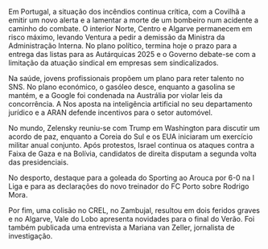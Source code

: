 Em Portugal, a situação dos incêndios continua crítica, com a Covilhã a emitir um novo alerta e a lamentar a morte de um bombeiro num acidente a caminho do combate. O interior Norte, Centro e Algarve permanecem em risco máximo, levando Ventura a pedir a demissão da Ministra da Administração Interna. No plano político, termina hoje o prazo para a entrega das listas para as Autárquicas 2025 e o Governo debate-se com a limitação da atuação sindical em empresas sem sindicalizados.

Na saúde, jovens profissionais propõem um plano para reter talento no SNS. No plano económico, o gasóleo desce, enquanto a gasolina se mantém, e a Google foi condenada na Austrália por violar leis da concorrência. A Nos aposta na inteligência artificial no seu departamento jurídico e a ARAN defende incentivos para o setor automóvel.

No mundo, Zelensky reuniu-se com Trump em Washington para discutir um acordo de paz, enquanto a Coreia do Sul e os EUA iniciaram um exercício militar anual conjunto. Após protestos, Israel continua os ataques contra a Faixa de Gaza e na Bolívia, candidatos de direita disputam a segunda volta das presidenciais.

No desporto, destaque para a goleada do Sporting ao Arouca por 6-0 na I Liga e para as declarações do novo treinador do FC Porto sobre Rodrigo Mora.

Por fim, uma colisão no CREL, no Zambujal, resultou em dois feridos graves e no Algarve, Vale do Lobo apresenta novidades para o final do Verão. Foi também publicada uma entrevista a Mariana van Zeller, jornalista de investigação.